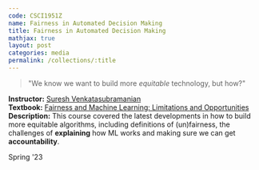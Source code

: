 ```yaml
---
code: CSCI1951Z 
name: Fairness in Automated Decision Making 
title: Fairness in Automated Decision Making
mathjax: true
layout: post
categories: media
permalink: /collections/:title
---
```


> "We know we want to build more *equitable* technology, but how?"

<!-- <script src="https://cdnjs.cloudflare.com/ajax/libs/mathjax/2.7.5/MathJax.js?config=TeX-AMS_CHTML.js"></script> -->

**Instructor:** [Suresh Venkatasubramanian](https://vivo.brown.edu/display/suresh) <br>
**Textbook:** [Fairness and Machine Learning: Limitations and Opportunities](https://fairmlbook.org/) <br>
**Description:** This course covered the latest developments in how to build more equitable algorithms, including definitions of (un)fairness, the challenges of **explaining** how ML works and making sure we can get **accountability**.

Spring '23
